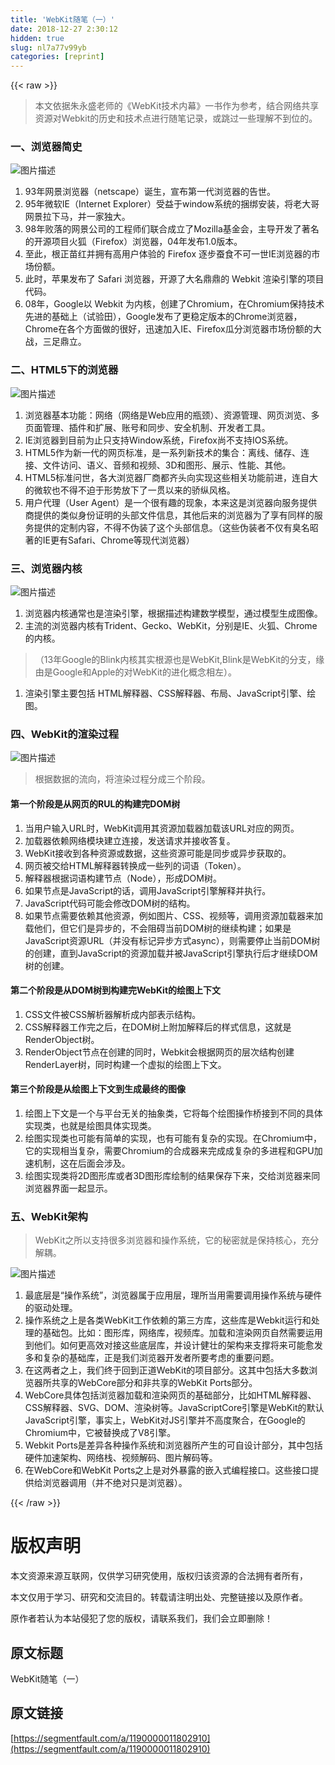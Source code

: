 ```yaml
---
title: 'WebKit随笔（一）' 
date: 2018-12-27 2:30:12
hidden: true
slug: nl7a77v99yb
categories: [reprint]
---
```


{{< raw >}}

                    
<blockquote><p>本文依据朱永盛老师的《WebKit技术内幕》一书作为参考，结合网络共享资源对Webkit的历史和技术点进行随笔记录，或跳过一些理解不到位的。</p></blockquote>
<h3 id="articleHeader0">一、浏览器简史</h3>
<p><span class="img-wrap"><img data-src="/img/bVXGBR?w=640&amp;h=346" src="https://static.alili.tech/img/bVXGBR?w=640&amp;h=346" alt="图片描述" title="图片描述" style="cursor: pointer; display: inline;"></span></p>
<ol>
<li>93年网景浏览器（netscape）诞生，宣布第一代浏览器的告世。</li>
<li>95年微软IE（Internet Explorer）受益于window系统的捆绑安装，将老大哥网景拉下马，并一家独大。</li>
<li>98年败落的网景公司的工程师们联合成立了Mozilla基金会，主导开发了著名的开源项目火狐（Firefox）浏览器，04年发布1.0版本。</li>
<li>至此，根正苗红并拥有高用户体验的 Firefox 逐步蚕食不可一世IE浏览器的市场份额。</li>
<li>此时，苹果发布了 Safari 浏览器，开源了大名鼎鼎的 Webkit 渲染引擎的项目代码。</li>
<li>08年，Google以 Webkit 为内核，创建了Chromium，在Chromium保持技术先进的基础上（试验田），Google发布了更稳定版本的Chrome浏览器，Chrome在各个方面做的很好，迅速加入IE、Firefox瓜分浏览器市场份额的大战，三足鼎立。</li>
</ol>
<h3 id="articleHeader1">二、HTML5下的浏览器</h3>
<p><span class="img-wrap"><img data-src="/img/bVXGC0?w=619&amp;h=354" src="https://static.alili.tech/img/bVXGC0?w=619&amp;h=354" alt="图片描述" title="图片描述" style="cursor: pointer; display: inline;"></span></p>
<ol>
<li>浏览器基本功能：网络（网络是Web应用的瓶颈）、资源管理、网页浏览、多页面管理、插件和扩展、账号和同步、安全机制、开发者工具。</li>
<li>IE浏览器到目前为止只支持Window系统，Firefox尚不支持IOS系统。</li>
<li>HTML5作为新一代的网页标准，是一系列新技术的集合：离线、储存、连接、文件访问、语义、音频和视频、3D和图形、展示、性能、其他。</li>
<li>HTML5标准问世，各大浏览器厂商都齐头向实现这些相关功能前进，连自大的微软也不得不迫于形势放下了一贯以来的骄纵风格。</li>
<li>用户代理（User Agent）是一个很有趣的现象，本来这是浏览器向服务提供商提供的类似身份证明的头部文件信息，其他后来的浏览器为了享有同样的服务提供的定制内容，不得不伪装了这个头部信息。（这些伪装者不仅有臭名昭著的IE更有Safari、Chrome等现代浏览器）</li>
</ol>
<h3 id="articleHeader2">三、浏览器内核</h3>
<p><span class="img-wrap"><img data-src="/img/bVXGC1?w=475&amp;h=307" src="https://static.alili.tech/img/bVXGC1?w=475&amp;h=307" alt="图片描述" title="图片描述" style="cursor: pointer;"></span></p>
<ol>
<li>浏览器内核通常也是渲染引擎，根据描述构建数学模型，通过模型生成图像。</li>
<li>主流的浏览器内核有Trident、Gecko、WebKit，分别是IE、火狐、Chrome的内核。</li>
</ol>
<blockquote><p>（13年Google的Blink内核其实根源也是WebKit,Blink是WebKit的分支，缘由是Google和Apple的对WebKit的进化概念相左）。</p></blockquote>
<ol><li>渲染引擎主要包括 HTML解释器、CSS解释器、布局、JavaScript引擎、绘图。</li></ol>
<h3 id="articleHeader3">四、WebKit的渲染过程</h3>
<p><span class="img-wrap"><img data-src="/img/bVXGC2?w=600&amp;h=328" src="https://static.alili.tech/img/bVXGC2?w=600&amp;h=328" alt="图片描述" title="图片描述" style="cursor: pointer;"></span></p>
<blockquote><p>根据数据的流向，将渲染过程分成三个阶段。</p></blockquote>
<h4>第一个阶段是从网页的RUL的构建完DOM树</h4>
<ol>
<li>当用户输入URL时，WebKit调用其资源加载器加载该URL对应的网页。</li>
<li>加载器依赖网络模块建立连接，发送请求并接收答复。</li>
<li>WebKit接收到各种资源或数据，这些资源可能是同步或异步获取的。</li>
<li>网页被交给HTML解释器转换成一些列的词语（Token）。</li>
<li>解释器根据词语构建节点（Node），形成DOM树。</li>
<li>如果节点是JavaScript的话，调用JavaScript引擎解释并执行。</li>
<li>JavaScript代码可能会修改DOM树的结构。</li>
<li>如果节点需要依赖其他资源，例如图片、CSS、视频等，调用资源加载器来加载他们，但它们是异步的，不会阻碍当前DOM树的继续构建；如果是JavaScript资源URL（并没有标记异步方式async），则需要停止当前DOM树的创建，直到JavaScript的资源加载并被JavaScript引擎执行后才继续DOM树的创建。</li>
</ol>
<h4>第二个阶段是从DOM树到构建完WebKit的绘图上下文</h4>
<ol>
<li>CSS文件被CSS解析器解析成内部表示结构。</li>
<li>CSS解释器工作完之后，在DOM树上附加解释后的样式信息，这就是RenderObject树。</li>
<li>RenderObject节点在创建的同时，Webkit会根据网页的层次结构创建RenderLayer树，同时构建一个虚拟的绘图上下文。</li>
</ol>
<h4>第三个阶段是从绘图上下文到生成最终的图像</h4>
<ol>
<li>绘图上下文是一个与平台无关的抽象类，它将每个绘图操作桥接到不同的具体实现类，也就是绘图具体实现类。</li>
<li>绘图实现类也可能有简单的实现，也有可能有复杂的实现。在Chromium中，它的实现相当复杂，需要Chromium的合成器来完成成复杂的多进程和GPU加速机制，这在后面会涉及。</li>
<li>绘图实现类将2D图形库或者3D图形库绘制的结果保存下来，交给浏览器来同浏览器界面一起显示。</li>
</ol>
<h3 id="articleHeader4">五、WebKit架构</h3>
<blockquote><p>WebKit之所以支持很多浏览器和操作系统，它的秘密就是保持核心，充分解耦。</p></blockquote>
<p><span class="img-wrap"><img data-src="/img/bVMGkl?w=511&amp;h=435" src="https://static.alili.tech/img/bVMGkl?w=511&amp;h=435" alt="图片描述" title="图片描述" style="cursor: pointer; display: inline;"></span></p>
<ol>
<li>最底层是“操作系统”，浏览器属于应用层，理所当用需要调用操作系统与硬件的驱动处理。</li>
<li>操作系统之上是各类WebKit工作依赖的第三方库，这些库是Webkit运行和处理的基础包。比如：图形库，网络库，视频库。加载和渲染网页自然需要运用到他们。如何更高效对接这些底层库，并设计健壮的架构来支撑将来可能愈发多和复杂的基础库，正是我们浏览器开发者所要考虑的重要问题。</li>
<li>在这两者之上，我们终于回到正道WebKit的项目部分。这其中包括大多数浏览器所共享的WebCore部分和非共享的WebKit Ports部分。</li>
<li>WebCore具体包括浏览器加载和渲染网页的基础部分，比如HTML解释器、CSS解释器、SVG、DOM、渲染树等。JavaScriptCore引擎是WebKit的默认JavaScript引擎，事实上，WebKit对JS引擎并不高度聚合，在Google的Chromium中，它被替换成了V8引擎。</li>
<li>Webkit Ports是差异各种操作系统和浏览器所产生的可自设计部分，其中包括硬件加速架构、网络栈、视频解码、图片解码等。</li>
<li>在WebCore和WebKit Ports之上是对外暴露的嵌入式编程接口。这些接口提供给浏览器调用（并不绝对只是浏览器）。</li>
</ol>

                
{{< /raw >}}

# 版权声明
本文资源来源互联网，仅供学习研究使用，版权归该资源的合法拥有者所有，

本文仅用于学习、研究和交流目的。转载请注明出处、完整链接以及原作者。

原作者若认为本站侵犯了您的版权，请联系我们，我们会立即删除！

## 原文标题
WebKit随笔（一）

## 原文链接
[https://segmentfault.com/a/1190000011802910](https://segmentfault.com/a/1190000011802910)

